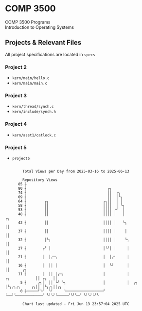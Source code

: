 # COMP 3500
COMP 3500 Programs  
Introduction to Operating Systems  
## Projects & Relevant Files
All project specifications are located in `specs`
### Project 2
- `kern/main/hello.c`
- `kern/main/main.c`
### Project 3
- `kern/thread/synch.c`
- `kern/include/synch.h`
### Project 4
- `kern/asst1/catlock.c`
### Project 5
- `project5`

```

        Total Views per Day from 2025-03-16 to 2025-06-13

        Repository Views
      85 ┼
      80 ┤                                     ╭╮
      74 ┤                                     ││  ╭╮
      69 ┤                                     ││  │╰╮
      64 ┤        ╭╮                         ╭╮││  │ │
      58 ┤        ││                         ││││  │ ╰╮
      53 ┤        ││                         ││││ ╭╯  │
      48 ┤        ││                         ││││ │   │                                ╭╮
      42 ┤        ││                         ││││ │   ╰╮                               ││
      37 ┤        ││                         ││││ │    │                               ││
      32 ┤        │╰╮                        ││││ │    ╰╮                              ││
      27 ┤       ╭╯ │                        │╰╯│ │     │                              ││
      21 ┤       │  │╭─╮                     │  │╭╯     │                              ││
      16 ┤       │  ││ │                     │  ╰╯      │                              ││      ╭╮
      11 ┤       │  ││ │╭─╮                  │          │                ╭╮            ││ ╭╮   ││
       5 ┤     ╭╮│  ││ ╰╯ ╰╮                 │          │  ╭╮            │╰╮╭╮╭╮     ╭╮││ │╰╮╭╮││╭╮
       0 ┼─────╯╰╯  ╰╯     ╰─────────────────╯          ╰──╯╰────────────╯ ╰╯╰╯╰─────╯╰╯╰─╯ ╰╯╰╯╰╯╰

        Chart last updated - Fri Jun 13 23:57:04 2025 UTC
        
```
